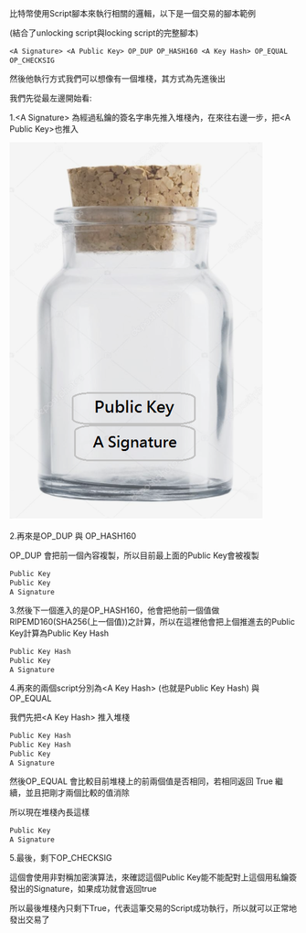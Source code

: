比特幣使用Script腳本來執行相關的邏輯，以下是一個交易的腳本範例

\(結合了unlocking script與locking script的完整腳本\)

```
<A Signature> <A Public Key> OP_DUP OP_HASH160 <A Key Hash> OP_EQUAL OP_CHECKSIG
```

然後他執行方式我們可以想像有一個堆棧，其方式為先進後出

我們先從最左邊開始看:

1.&lt;A Signature&gt; 為經過私鑰的簽名字串先推入堆棧內，在來往右邊一步，把&lt;A Public Key&gt;也推入

![](/assets/89.png)

2.再來是OP\_DUP 與 OP\_HASH160

OP\_DUP 會把前一個內容複製，所以目前最上面的Public Key會被複製

```
Public Key
Public Key
A Signature
```

3.然後下一個進入的是OP\_HASH160，他會把他前一個值做RIPEMD160\(SHA256\(上一個值\)\)之計算，所以在這裡他會把上個推進去的Public Key計算為Public Key Hash

```
Public Key Hash
Public Key
A Signature
```

4.再來的兩個script分別為&lt;A Key Hash&gt; \(也就是Public Key Hash\)  與 OP\_EQUAL

我們先把&lt;A Key Hash&gt; 推入堆棧

```
Public Key Hash
Public Key Hash
Public Key
A Signature
```

然後OP\_EQUAL 會比較目前堆棧上的前兩個值是否相同，若相同返回 True 繼續，並且把剛才兩個比較的值消除

所以現在堆棧內長這樣

```
Public Key
A Signature
```

5.最後，剩下OP\_CHECKSIG

這個會使用非對稱加密演算法，來確認這個Public Key能不能配對上這個用私鑰簽發出的Signature，如果成功就會返回true

所以最後堆棧內只剩下True，代表這筆交易的Script成功執行，所以就可以正常地發出交易了

